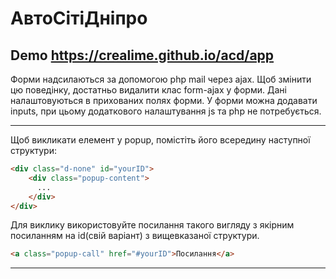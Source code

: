 # АвтоСітіДніпро
## Demo https://crealime.github.io/acd/app

Форми надсилаються за допомогою php mail через ajax. Щоб змінити цю поведінку, достатньо видалити клас form-ajax у форми. Дані налаштовуються в прихованих полях форми. У форми можна додавати inputs, при цьому додаткового налаштування js та php не потребується.

---

Щоб викликати елемент у popup, помістіть його всередину наступної структури:
```html
<div class="d-none" id="yourID">
    <div class="popup-content">
      ...
    </div>
</div>
```
Для виклику використовуйте посилання такого вигляду з якірним посиланням на id(свій варіант) з вищевказаної структури.
```html
<a class="popup-call" href="#yourID">Посилання</a>
```

---